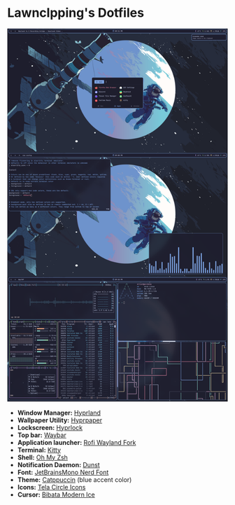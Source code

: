 # Lawnclpping's Dotfiles
![alt text](https://github.com/lawnclppings/dotfiles/blob/b7a83ac64068db60c6de959fd86ae5d4e5aaf7a3/assets/desktop.png)

- **Window Manager:** [Hyprland](https://github.com/hyprwm/Hyprland)
- **Wallpaper Utility:** [Hyprpaper](https://github.com/hyprwm/hyprpaper)
- **Lockscreen:** [Hyprlock](https://github.com/hyprwm/hyprlock)
- **Top bar:** [Waybar](https://github.com/Alexays/Waybar)
- **Application launcher:** [Rofi Wayland Fork](https://github.com/lbonn/rofi)
- **Terminal:** [Kitty](https://github.com/kovidgoyal/kitty)
- **Shell:** [Oh My Zsh](https://github.com/ohmyzsh/ohmyzsh)
- **Notification Daemon:** [Dunst](https://github.com/dunst-project/dunst)
- **Font:** [JetBrainsMono Nerd Font](https://github.com/JetBrains/JetBrainsMono)
- **Theme:** [Catppuccin](https://github.com/catppuccin/catppuccin) (blue accent color)
- **Icons:** [Tela Circle Icons](https://github.com/vinceliuice/Tela-circle-icon-theme)
- **Cursor:** [Bibata Modern Ice](https://github.com/ful1e5/Bibata_Cursor)
